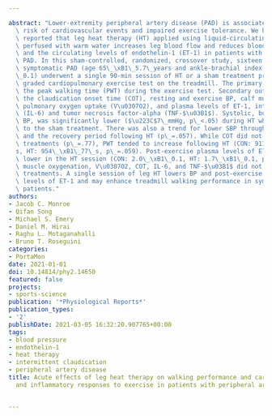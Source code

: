 ---
abstract: "Lower-extremity peripheral artery disease (PAD) is associated with increased\
  \ risk of cardiovascular events and impaired exercise tolerance. We have previously\
  \ reported that leg heat therapy (HT) applied using liquid-circulating trousers\
  \ perfused with warm water increases leg blood flow and reduces blood pressure (BP)\
  \ and the circulating levels of endothelin-1 (ET-1) in patients with symptomatic\
  \ PAD. In this sham-controlled, randomized, crossover study, sixteen patients with\
  \ symptomatic PAD (age 65\_\xB1\_5.7\_years and ankle-brachial index: 0.69\_\xB1\
  \_0.1) underwent a single 90-min session of HT or a sham treatment prior to a symptom-limited,\
  \ graded cardiopulmonary exercise test on the treadmill. The primary outcome was\
  \ the peak walking time (PWT) during the exercise test. Secondary outcomes included\
  \ the claudication onset time (COT), resting and exercise BP, calf muscle oxygenation,\
  \ pulmonary oxygen uptake (V\u0307O2), and plasma levels of ET-1, interleukin-6\
  \ (IL-6) and tumor necrosis factor-alpha (TNF-$\u03B1$). Systolic, but not diastolic\
  \ BP, was significantly lower ($\u223C$7\_mmHg, p\_<.05) during HT when compared\
  \ to the sham treatment. There was also a trend for lower SBP throughout the exercise\
  \ and the recovery period following HT (p\_=.057). While COT did not differ between\
  \ treatments (p\_=.77), PWT tended to increase following HT (CON: 911\_\xB1\_69\_\
  s, HT: 954\_\xB1\_77\_s, p\_=.059). Post-exercise plasma levels of ET-1 were also\
  \ lower in the HT session (CON: 2.0\_\xB1\_0.1, HT: 1.7\_\xB1\_0.1, p\_=.02). Calf\
  \ muscle oxygenation, V\u0307O2, COT, IL-6, and TNF-$\u03B1$ did not differ between\
  \ treatments. A single session of leg HT lowers BP and post-exercise circulating\
  \ levels of ET-1 and may enhance treadmill walking performance in symptomatic PAD\
  \ patients."
authors:
- Jacob C. Monroe
- Qifan Song
- Michael S. Emery
- Daniel M. Hirai
- Raghu L. Motaganahalli
- Bruno T. Roseguini
categories:
- PortaMon
date: 2021-01-01
doi: 10.14814/phy2.14650
featured: false
projects:
- sports-science
publication: '*Physiological Reports*'
publication_types:
- '2'
publishDate: 2021-03-05 16:32:20.907765+00:00
tags:
- blood pressure
- endothelin-1
- heat therapy
- intermittent claudication
- peripheral artery disease
title: Acute effects of leg heat therapy on walking performance and cardiovascular
  and inflammatory responses to exercise in patients with peripheral artery disease

---

